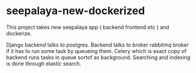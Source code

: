 # seepalaya-new-dockerized
This project takes new seepalaya app ( backend frontend etc ) and dockerize. 

Django backend talks to postgres.
Backend talks to broker rabbitmq broker if it has to run some task by queueing them. 
Celery which is exact copy of backend runs tasks in queue sortof as background. 
Searching and indexing is done through elastic search. 



